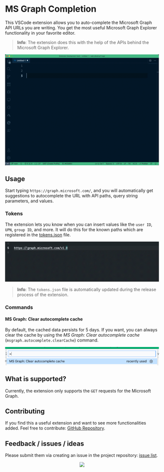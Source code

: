 # MS Graph Completion

This VSCode extension allows you to auto-complete the Microsoft Graph API URLs you are writing. You get the most useful Microsoft Graph Explorer functionality in your favorite editor.

> **Info**: The extension does this with the help of the APIs behind the Microsoft Graph Explorer.

![](./assets/how-it-works.gif)

## Usage

Start typing `https://graph.microsoft.com/`, and you will automatically get suggestions to autocomplete the URL with API paths, query string parameters, and values.

### Tokens

The extension lets you know when you can insert values like the `user ID`, `UPN`, `group ID`, and more. It will do this for the known paths which are registered in the [tokens.json](./src/tokens.json) file.

![](./assets/user-id.gif)

> **Info**: The `tokens.json` file is automatically updated during the release process of the extension.

### Commands

#### MS Graph: Clear autocomplete cache

By default, the cached data persists for 5 days. If you want, you can always clear the cache by using the *MS Graph: Clear autocomplete cache* (`msgraph.autocomplete.clearCache`) command.

![](./assets/clear-cache.png)

## What is supported?

Currently, the extension only supports the `GET` requests for the Microsoft Graph.

## Contributing

If you find this a useful extension and want to see more functionalities added. Feel free to contribute: [GitHub Repository](https://github.com/estruyf/vscode-msgraph-autocomplete).

## Feedback / issues / ideas

Please submit them via creating an issue in the project repository: [issue list](https://github.com/estruyf/vscode-msgraph-autocomplete/issues).

<p align="center">
  <a href="#">
      <img src="https://estruyf-github.azurewebsites.net/api/VisitorHit?user=estruyf&repo=vscode-msgraph-autocomplete&countColor=%23161938" />
   </a>
</p>